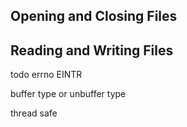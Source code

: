 ## Opening and Closing Files

## Reading and Writing Files

todo errno EINTR

buffer type or unbuffer type

thread safe
